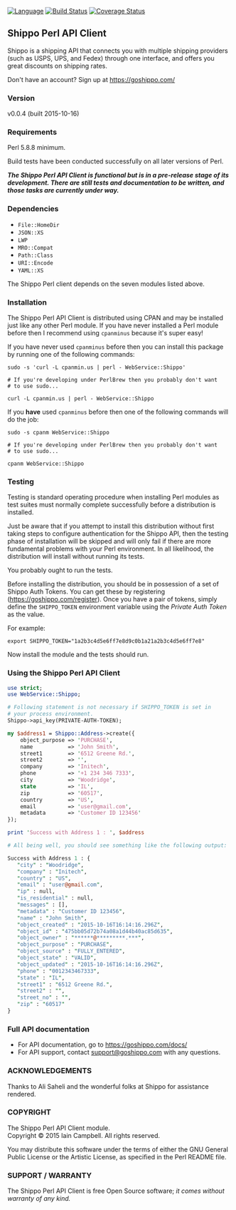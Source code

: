 [![Language](https://img.shields.io/badge/perl-v5.8%20to%205.22-blue.svg)](https://img.shields.io/badge/perl-v5.8%20to%205.22-blue.svg) [![Build Status](https://travis-ci.org/cpanic/WebService-Shippo.svg?branch=master)](https://travis-ci.org/cpanic/WebService-Shippo) [![Coverage Status](https://coveralls.io/repos/cpanic/WebService-Shippo/badge.svg?branch=master&service=github)](https://coveralls.io/github/cpanic/WebService-Shippo?branch=master)

## Shippo Perl API Client

Shippo is a shipping API that connects you with multiple shipping 
providers (such as USPS, UPS, and Fedex) through one interface, and offers 
you great discounts on shipping rates.

Don't have an account? Sign up at https://goshippo.com/

### Version

v0.0.4 (built 2015-10-16)

### Requirements

Perl 5.8.8 minimum. 

Build tests have been conducted successfully on all later versions of Perl.

_**The Shippo Perl API Client is functional but is in a pre-release stage of its development. There are still tests and documentation to be written, and those tasks are currently under way.**_

### Dependencies

* `File::HomeDir`
* `JSON::XS`
* `LWP`
* `MRO::Compat`
* `Path::Class`
* `URI::Encode`
* `YAML::XS`

The Shippo Perl client depends on the seven modules listed above.

### Installation

The Shippo Perl API Client is distributed using CPAN and may be installed just like any other Perl module. If you have never installed a Perl module before then I recommend using `cpanminus` because it's super easy!

If you have never used `cpanminus` before then you can install this package by running one of the following commands:

```shell
sudo -s 'curl -L cpanmin.us | perl - WebService::Shippo'

# If you're developing under PerlBrew then you probably don't want
# to use sudo...

curl -L cpanmin.us | perl - WebService::Shippo
```

If you **have** used `cpanminus` before then one of the following commands will do the job:

```shell
sudo -s cpanm WebService::Shippo

# If you're developing under PerlBrew then you probably don't want
# to use sudo...

cpanm WebService::Shippo
```
### Testing

Testing is standard operating procedure when installing Perl modules as test suites must normally complete successfully before a distribution is installed.

Just be aware that if you attempt to install this distribution without first taking steps to configure authentication for the Shippo API, then the testing phase of installation will be skipped and will only fail if there are more fundamental problems with your Perl environment. In all likelihood, the distribution will install without running its tests.

You probably ought to run the tests.

Before installing the distribution, you should be in possession of a set of Shippo Auth Tokens. You can get these by registering (https://goshippo.com/register). Once you have a pair of tokens,
simply define the `SHIPPO_TOKEN` environment variable using the _Private Auth Token_ as the value. 

For example:
```shell
export SHIPPO_TOKEN="1a2b3c4d5e6ff7e8d9c0b1a21a2b3c4d5e6ff7e8"
```

Now install the module and the tests should run.

### Using the Shippo Perl API Client

```perl
use strict;
use WebService::Shippo;

# Following statement is not necessary if SHIPPO_TOKEN is set in
# your process environment.
Shippo->api_key(PRIVATE-AUTH-TOKEN);

my $address1 = Shippo::Address->create({
    object_purpose => 'PURCHASE',
    name           => 'John Smith',
    street1        => '6512 Greene Rd.',
    street2        => '',
    company        => 'Initech',
    phone          => '+1 234 346 7333',
    city           => 'Woodridge',
    state          => 'IL',
    zip            => '60517',
    country        => 'US',
    email          => 'user@gmail.com',
    metadata       => 'Customer ID 123456'
});

print 'Success with Address 1 : ', $address

# All being well, you should see something like the following output:

Success with Address 1 : {
   "city" : "Woodridge",
   "company" : "Initech",
   "country" : "US",
   "email" : "user@gmail.com",
   "ip" : null,
   "is_residential" : null,
   "messages" : [],
   "metadata" : "Customer ID 123456",
   "name" : "John Smith",
   "object_created" : "2015-10-16T16:14:16.296Z",
   "object_id" : "475bb05d72b74a08a1d44b40ac85d635",
   "object_owner" : "******@*********.***",
   "object_purpose" : "PURCHASE",
   "object_source" : "FULLY_ENTERED",
   "object_state" : "VALID",
   "object_updated" : "2015-10-16T16:14:16.296Z",
   "phone" : "0012343467333",
   "state" : "IL",
   "street1" : "6512 Greene Rd.",
   "street2" : "",
   "street_no" : "",
   "zip" : "60517"
}
```
### Full API documentation

* For API documentation, go to https://goshippo.com/docs/ 
* For API support, contact support@goshippo.com with any questions.

### ACKNOWLEDGEMENTS

Thanks to Ali Saheli and the wonderful folks at Shippo for assistance rendered.

### COPYRIGHT

The Shippo Perl API Client module.<br/>
Copyright &copy; 2015 Iain Campbell. All rights reserved.

You may distribute this software under the terms of either the GNU General Public License or the Artistic License, as specified in the Perl README file.

### SUPPORT / WARRANTY

The Shippo Perl API Client is free Open Source software; _it comes without warranty of any kind._


